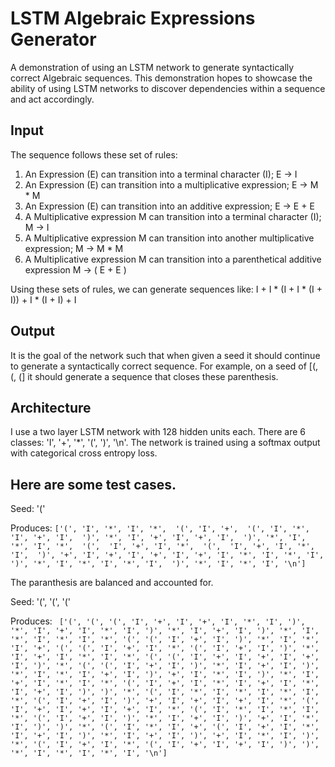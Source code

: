 # LSTM Algebraic Expressions Generator
A demonstration of using an LSTM network to generate syntactically correct Algebraic sequences. This demonstration hopes to showcase the ability of using LSTM networks to discover dependencies within a sequence and act accordingly. 

## Input
The sequence follows these set of rules:

1. An Expression (E) can transition into a terminal character (I); E -> I
2. An Expression (E) can transition into a multiplicative expression; E -> M * M
3. An Expression (E) can transition into an additive expression; E -> E + E
4. A Multiplicative expression M can transition into a terminal character (I); M -> I
5. A Multiplicative expression M can transition into another multiplicative expression; M -> M * M
6. A Multiplicative expression M can transition into a parenthetical additive expression M -> ( E + E )

Using these sets of rules, we can generate sequences like:
I + I * (I + I * (I + I)) + I * (I + I) + I

## Output
It is the goal of the network such that when given a seed it should continue to generate a syntactically correct sequence.
For example, on a seed of [(, (, (] it should generate a sequence that closes these parenthesis.

## Architecture
I use a two layer LSTM network with 128 hidden units each. There are 6 classes: 'I', '+', '\*', '(', ')', '\n'. The network is trained using a softmax output with categorical cross entropy loss. 

## Here are some test cases.
Seed: '('

Produces: 
`
['(',
  'I', '*', 'I', '*', 
  '(',
   'I', '+', 
   '(',
    'I', '*', 'I', '+', 'I', 
   ')', '*', 'I', '+', 'I', '+', 'I', 
  ')', '*', 'I', '*', 'I', '*', 
  '(', 
   'I', '+', 'I', '*', 
   '(', 
      'I', '+', 'I', '*', 'I', 
   ')', '+', 'I', '+', 'I', '+', 'I', '+', 'I', '*', 'I', '*', 'I', 
  ')', '*', 'I', '*', 'I', '*', 'I', 
 ')', '*', 'I', '*', 'I', '\n']
`
 
 The paranthesis are balanced and accounted for.
 
 Seed: '(', '(', '(' 
 
 Produces:
 `
 ['(', '(', '(', 'I', '+', 'I', '+', 'I', '*', 'I', ')', '*', 'I', '+', 'I', '*', 'I', ')', '*', 'I', '+', 'I', ')', '*', 'I', '*', 'I', '*', 'I', '*', '(', '(', 'I', '+', 'I', ')', '*', 'I', '*', 'I', '+', '(', '(', 'I', '+', 'I', '*', '(', 'I', '+', 'I', ')', '*', 'I', '+', 'I', '*', 'I', '*', '(', '(', 'I', '+', 'I', '+', 'I', '+', 'I', ')', '*', '(', '(', 'I', '+', 'I', ')', '*', 'I', '+', 'I', ')', '*', 'I', '*', 'I', '+', 'I', ')', '+', 'I', '*', 'I', ')', '*', 'I', '+', 'I', '*', 'I', '*', '(', 'I', '+', 'I', '*', 'I', '+', 'I', '*', 'I', '+', 'I', ')', ')', '*', '(', 'I', '*', 'I', '*', 'I', '*', 'I', '*', '(', 'I', '+', 'I', ')', '+', 'I', '+', 'I', '+', 'I', '*', '(', 'I', '+', 'I', '+', 'I', '+', 'I', '*', '(', 'I', '*', 'I', '*', 'I', '*', '(', 'I', '+', 'I', ')', '*', 'I', '+', 'I', ')', '+', 'I', '*', 'I', ')', ')', '*', '(', 'I', '*', 'I', '+', '(', 'I', '+', 'I', '*', 'I', '+', 'I', ')', '*', 'I', '+', 'I', ')', '+', 'I', '*', 'I', ')', '*', '(', 'I', '+', 'I', '*', '(', 'I', '+', 'I', '+', 'I', ')', ')', '*', 'I', '*', 'I', '*', 'I', '\n']`
